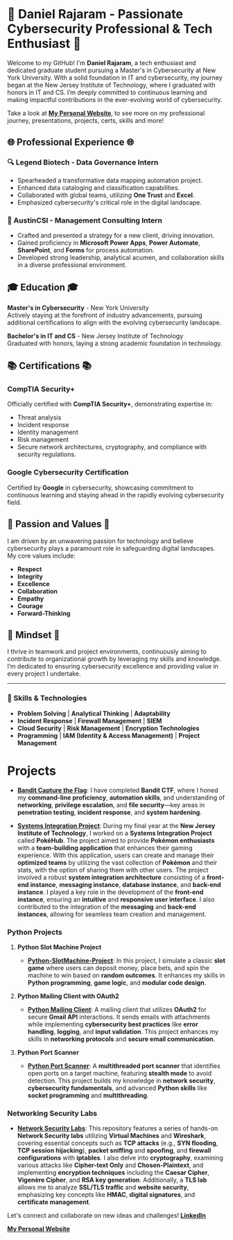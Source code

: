 # 🚀 Daniel Rajaram - Passionate Cybersecurity Professional & Tech Enthusiast 🚀

Welcome to my GitHub! I'm **Daniel Rajaram**, a tech enthusiast and dedicated graduate student pursuing a Master's in Cybersecurity at New York University. With a solid foundation in IT and cybersecurity, my journey began at the New Jersey Institute of Technology, where I graduated with honors in IT and CS. I’m deeply committed to continuous learning and making impactful contributions in the ever-evolving world of cybersecurity.

Take a look at [**My Personal Website**](https://personal-website-6cz.pages.dev/), to see more on my professional journey, presentations, projects, certs, skills and more!

## 🌐 Professional Experience 🌐

### 🔍 Legend Biotech - Data Governance Intern
- Spearheaded a transformative data mapping automation project.
- Enhanced data cataloging and classification capabilities.
- Collaborated with global teams, utilizing **One Trust** and **Excel**.
- Emphasized cybersecurity's critical role in the digital landscape.

### 💼 AustinCSI - Management Consulting Intern
- Crafted and presented a strategy for a new client, driving innovation.
- Gained proficiency in **Microsoft Power Apps**, **Power Automate**, **SharePoint**, and **Forms** for process automation.
- Developed strong leadership, analytical acumen, and collaboration skills in a diverse professional environment.

## 🎓 Education 🎓

**Master's in Cybersecurity** - New York University  
Actively staying at the forefront of industry advancements, pursuing additional certifications to align with the evolving cybersecurity landscape.

**Bachelor's in IT and CS** - New Jersey Institute of Technology  
Graduated with honors, laying a strong academic foundation in technology.

## 📚 Certifications 📚

### CompTIA Security+
Officially certified with **CompTIA Security+**, demonstrating expertise in:
- Threat analysis
- Incident response
- Identity management
- Risk management
- Secure network architectures, cryptography, and compliance with security regulations.

### Google Cybersecurity Certification
Certified by **Google** in cybersecurity, showcasing commitment to continuous learning and staying ahead in the rapidly evolving cybersecurity field.

## 🤝 Passion and Values 🤝
I am driven by an unwavering passion for technology and believe cybersecurity plays a paramount role in safeguarding digital landscapes. My core values include:
- **Respect**
- **Integrity**
- **Excellence**
- **Collaboration**
- **Empathy**
- **Courage**
- **Forward-Thinking**

## 🌟 Mindset 🌟
I thrive in teamwork and project environments, continuously aiming to contribute to organizational growth by leveraging my skills and knowledge. I’m dedicated to ensuring cybersecurity excellence and providing value in every project I undertake.

---

### 📌 Skills & Technologies
- **Problem Solving** | **Analytical Thinking** | **Adaptability**
- **Incident Response** | **Firewall Management** | **SIEM**
- **Cloud Security** | **Risk Management** | **Encryption Technologies**
- **Programming** | **IAM (Identity & Access Management)** | **Project Management**

# Projects

- [**Bandit Capture the Flag**](https://github.com/drajaram614/OverTheWire-CTFs): I have completed **Bandit CTF**, where I honed my **command-line proficiency**, **automation skills**, and understanding of **networking**, **privilege escalation**, and **file security**—key areas in **penetration testing**, **incident response**, and **system hardening**.

- [**Systems Integration Project**](https://github.com/drajaram614/Systems-Integration-Group-Project?tab=readme-ov-file): During my final year at the **New Jersey Institute of Technology**, I worked on a **Systems Integration Project** called **PokéHub**. The project aimed to provide **Pokémon enthusiasts** with a **team-building application** that enhances their gaming experience. With this application, users can create and manage their **optimized teams** by utilizing the vast collection of **Pokémon** and their stats, with the option of sharing them with other users. The project involved a robust **system integration architecture** consisting of a **front-end instance**, **messaging instance**, **database instance**, and **back-end instance**. I played a key role in the development of the **front-end instance**, ensuring an **intuitive** and **responsive user interface**. I also contributed to the integration of the **messaging** and **back-end instances**, allowing for seamless team creation and management.

### Python Projects

1. **Python Slot Machine Project**
   - [**Python-SlotMachine-Project**](https://github.com/drajaram614/Python-SlotMachine-Project): In this project, I simulate a classic **slot game** where users can deposit money, place bets, and spin the machine to win based on **random outcomes**. It enhances my skills in **Python programming**, **game logic**, and **modular code design**.

2. **Python Mailing Client with OAuth2**
   - [**Python Mailing Client**](https://github.com/drajaram614/Python-Mailing-Client): A mailing client that utilizes **OAuth2** for secure **Gmail API** interactions. It sends emails with attachments while implementing **cybersecurity best practices** like **error handling**, **logging**, and **input validation**. This project enhances my skills in **networking protocols** and **secure email communication**.

3. **Python Port Scanner**
   - [**Python Port Scanner**](https://github.com/drajaram614/Python-Port-Scanner): A **multithreaded port scanner** that identifies open ports on a target machine, featuring **stealth mode** to avoid detection. This project builds my knowledge in **network security**, **cybersecurity fundamentals**, and advanced **Python skills** like **socket programming** and **multithreading**.

### Networking Security Labs

- [**Network Security Labs**](https://github.com/drajaram614/Network-Security-Labs): This repository features a series of hands-on **Network Security labs** utilizing **Virtual Machines** and **Wireshark**, covering essential concepts such as **TCP attacks** (e.g., **SYN flooding**, **TCP session hijacking**), **packet sniffing** and **spoofing**, and **firewall configurations** with **iptables**. I also delve into **cryptography**, examining various attacks like **Cipher-text Only** and **Chosen-Plaintext**, and implementing **encryption techniques** including the **Caesar Cipher**, **Vigenère Cipher**, and **RSA key generation**. Additionally, a **TLS lab** allows me to analyze **SSL/TLS traffic** and **website security**, emphasizing key concepts like **HMAC**, **digital signatures**, and **certificate management**.


Let's connect and collaborate on new ideas and challenges! 
[**LinkedIn**](https://www.linkedin.com/in/daniel-rajaram)

[**My Personal Website**](https://personal-website-6cz.pages.dev/)
